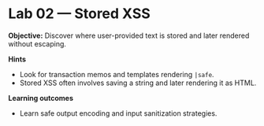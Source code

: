 # Lab 02 — Stored XSS

**Objective:** Discover where user-provided text is stored and later rendered without escaping.

**Hints**
- Look for transaction memos and templates rendering `|safe`.
- Stored XSS often involves saving a string and later rendering it as HTML.

**Learning outcomes**
- Learn safe output encoding and input sanitization strategies.
